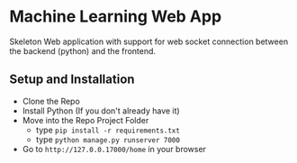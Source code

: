 # Machine Learning Web App

Skeleton Web application with support for web socket connection between the backend (python) and the frontend.

## Setup and Installation
- Clone the Repo
- Install Python (If you don't already have it)
- Move into the Repo Project Folder
  - type `pip install -r requirements.txt`
  - type `python manage.py runserver 7000`
- Go to `http://127.0.0.17000/home` in your browser

